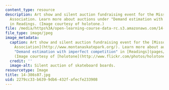 ```yaml
---
content_type: resource
description: Art show and silent auction fundraising event for the Missoula Skatepark
  Association. Learn more about auctions under "Demand estimation with imperfect competition"
  in Readings. (Image courtesy of holotone.)
file: /media/https%3A/open-learning-course-data-rc.s3.amazonaws.com/14-386-new-econometric-methods-spring-2007/2279cc33b6399db6432fafecfe233908_14-386s07.jpg
file_type: image/jpeg
image_metadata:
  caption: Art show and silent auction fundraising event for the [Missoula Skatepark
    Association](http://www.montanaskatepark.org/). Learn more about auctions under
    "Demand estimation with imperfect competition" in [Readings](pages/readings).
    (Image courtesy of [holotone](http://www.flickr.com/photos/holotone/).)
  credit: ''
  image-alt: Silent auction of skateboard boards.
resourcetype: Image
title: 14-386s07.jpg
uid: 2279cc33-b639-9db6-432f-afecfe233908
---
```

